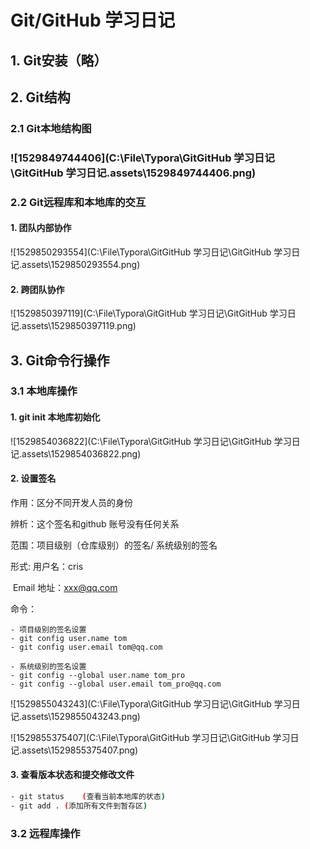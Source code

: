 # Git/GitHub 学习日记

## 1. Git安装（略）



## 2. Git结构

### 2.1 Git本地结构图

### ![1529849744406](C:\File\Typora\GitGitHub 学习日记\GitGitHub 学习日记.assets\1529849744406.png)



### 2.2 Git远程库和本地库的交互

#### 1. 团队内部协作

![1529850293554](C:\File\Typora\GitGitHub 学习日记\GitGitHub 学习日记.assets\1529850293554.png)



#### 2. 跨团队协作

 ![1529850397119](C:\File\Typora\GitGitHub 学习日记\GitGitHub 学习日记.assets\1529850397119.png)



## 3. Git命令行操作

### 3.1 本地库操作

#### 1. git init 本地库初始化

![1529854036822](C:\File\Typora\GitGitHub 学习日记\GitGitHub 学习日记.assets\1529854036822.png)

#### 2. 设置签名

作用：区分不同开发人员的身份

辨析：这个签名和github 账号没有任何关系

范围：项目级别（仓库级别）的签名/ 系统级别的签名

形式: 用户名：cris

​      Email 地址：xxx@qq.com

命令：

```shell
- 项目级别的签名设置
- git config user.name tom
- git config user.email tom@qq.com

- 系统级别的签名设置
- git config --global user.name tom_pro
- git config --global user.email tom_pro@qq.com

```

![1529855043243](C:\File\Typora\GitGitHub 学习日记\GitGitHub 学习日记.assets\1529855043243.png)

![1529855375407](C:\File\Typora\GitGitHub 学习日记\GitGitHub 学习日记.assets\1529855375407.png)



#### 3. 查看版本状态和提交修改文件

```bash
- git status	(查看当前本地库的状态)
- git add . (添加所有文件到暂存区)
```











### 3.2 远程库操作

